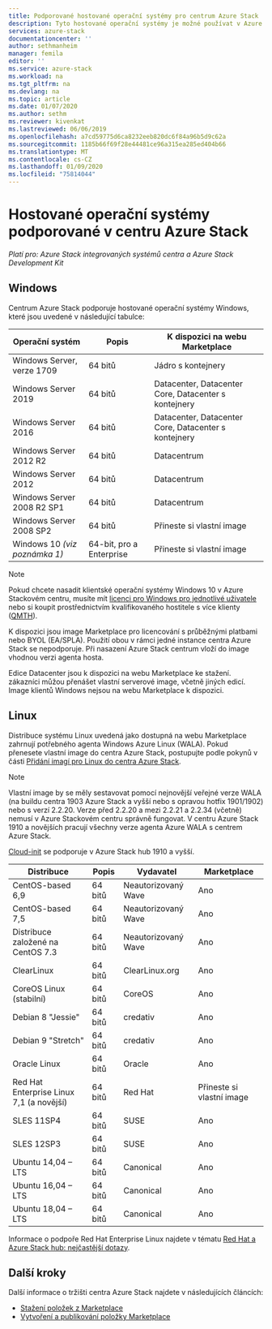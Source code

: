 ```yaml
---
title: Podporované hostované operační systémy pro centrum Azure Stack | Microsoft Docs
description: Tyto hostované operační systémy je možné používat v Azure Stack hub.
services: azure-stack
documentationcenter: ''
author: sethmanheim
manager: femila
editor: ''
ms.service: azure-stack
ms.workload: na
ms.tgt_pltfrm: na
ms.devlang: na
ms.topic: article
ms.date: 01/07/2020
ms.author: sethm
ms.reviewer: kivenkat
ms.lastreviewed: 06/06/2019
ms.openlocfilehash: a7cd59775d6ca8232eeb820dc6f84a96b5d9c62a
ms.sourcegitcommit: 1185b66f69f28e44481ce96a315ea285ed404b66
ms.translationtype: MT
ms.contentlocale: cs-CZ
ms.lasthandoff: 01/09/2020
ms.locfileid: "75814044"
---
```

# <a name="guest-operating-systems-supported-on-azure-stack-hub"></a>Hostované operační systémy podporované v centru Azure Stack

*Platí pro: Azure Stack integrovaných systémů centra a Azure Stack Development Kit*

## <a name="windows"></a>Windows

Centrum Azure Stack podporuje hostované operační systémy Windows, které jsou uvedené v následující tabulce:

| Operační systém | Popis | K dispozici na webu Marketplace |
| --- | --- | --- |
| Windows Server, verze 1709 | 64 bitů | Jádro s kontejnery |
| Windows Server 2019 | 64 bitů |  Datacenter, Datacenter Core, Datacenter s kontejnery |
| Windows Server 2016 | 64 bitů |  Datacenter, Datacenter Core, Datacenter s kontejnery |
| Windows Server 2012 R2 | 64 bitů |  Datacentrum |
| Windows Server 2012 | 64 bitů |  Datacentrum |
| Windows Server 2008 R2 SP1 | 64 bitů |  Datacentrum |
| Windows Server 2008 SP2 | 64 bitů |  Přineste si vlastní image |
| Windows 10 *(viz poznámka 1)* | 64-bit, pro a Enterprise | Přineste si vlastní image |

> [!NOTE]
> Pokud chcete nasadit klientské operační systémy Windows 10 v Azure Stackovém centru, musíte mít [licenci pro Windows pro jednotlivé uživatele](https://www.microsoft.com/licensing/product-licensing/windows10.aspx) nebo si koupit prostřednictvím kvalifikovaného hostitele s více klienty ([QMTH](https://www.microsoft.com/en-us/CloudandHosting/licensing_sca.aspx)).

K dispozici jsou image Marketplace pro licencování s průběžnými platbami nebo BYOL (EA/SPLA). Použití obou v rámci jedné instance centra Azure Stack se nepodporuje. Při nasazení Azure Stack centrum vloží do image vhodnou verzi agenta hosta.

Edice Datacenter jsou k dispozici na webu Marketplace ke stažení. zákazníci můžou přenášet vlastní serverové image, včetně jiných edicí. Image klientů Windows nejsou na webu Marketplace k dispozici.

## <a name="linux"></a>Linux

Distribuce systému Linux uvedená jako dostupná na webu Marketplace zahrnují potřebného agenta Windows Azure Linux (WALA). Pokud přenesete vlastní image do centra Azure Stack, postupujte podle pokynů v části [Přidání imagí pro Linux do centra Azure Stack](azure-stack-linux.md).

> [!NOTE]
> Vlastní image by se měly sestavovat pomocí nejnovější veřejné verze WALA (na buildu centra 1903 Azure Stack a vyšší nebo s opravou hotfix 1901/1902) nebo s verzí 2.2.20. Verze před 2.2.20 a mezi 2.2.21 a 2.2.34 (včetně) nemusí v Azure Stackovém centru správně fungovat. V centru Azure Stack 1910 a novějších pracují všechny verze agenta Azure WALA s centrem Azure Stack.
>
> [Cloud-init](https://cloud-init.io/) se podporuje v Azure Stack hub 1910 a vyšší.

| Distribuce | Popis | Vydavatel | Marketplace |
| --- | --- | --- | --- |
| CentOS-based 6,9 | 64 bitů | Neautorizovaný Wave | Ano |
| CentOS-based 7,5 | 64 bitů | Neautorizovaný Wave | Ano |
| Distribuce založené na CentOS 7.3 | 64 bitů | Neautorizovaný Wave | Ano |
| ClearLinux | 64 bitů | ClearLinux.org | Ano |
| CoreOS Linux (stabilní) |  64 bitů | CoreOS | Ano |
| Debian 8 "Jessie" | 64 bitů | credativ |  Ano |
| Debian 9 "Stretch" | 64 bitů | credativ | Ano |
| Oracle Linux | 64 bitů | Oracle | Ano |
| Red Hat Enterprise Linux 7,1 (a novější) | 64 bitů | Red Hat | Přineste si vlastní image |
| SLES 11SP4 | 64 bitů | SUSE | Ano |
| SLES 12SP3 | 64 bitů | SUSE | Ano |
| Ubuntu 14,04 – LTS | 64 bitů | Canonical | Ano |
| Ubuntu 16,04 – LTS | 64 bitů | Canonical | Ano |
| Ubuntu 18,04 – LTS | 64 bitů | Canonical | Ano |

Informace o podpoře Red Hat Enterprise Linux najdete v tématu [Red Hat a Azure Stack hub: nejčastější dotazy](https://access.redhat.com/articles/3413531).

## <a name="next-steps"></a>Další kroky

Další informace o tržišti centra Azure Stack najdete v následujících článcích:

- [Stažení položek z Marketplace](azure-stack-download-azure-marketplace-item.md)  
- [Vytvoření a publikování položky Marketplace](azure-stack-create-and-publish-marketplace-item.md)
